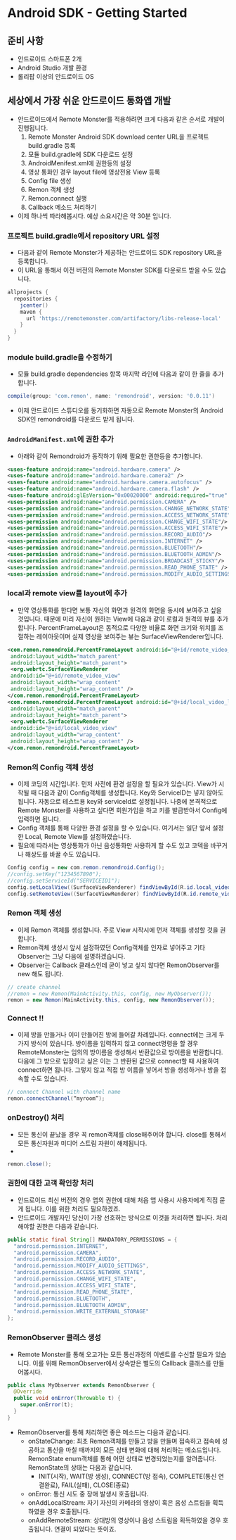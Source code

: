 # Android SDK - Getting Started

## 준비 사항
- 안드로이드 스마트폰 2개
- Android Studio 개발 환경
- 롤리팝 이상의 안드로이드 OS

## 세상에서 가장 쉬운 안드로이드 통화앱 개발
- 안드로이드에서 Remote Monster를 적용하려면 크게 다음과 같은 순서로 개발이 진행됩니다.
  1. Remote Monster Android SDK download center URL을 프로젝트 build.gradle 등록
  2. 모듈 build.gradle에 SDK 다운로드 설정
  3. AndroidMenifest.xml에 권한등의 설정
  4. 영상 통화인 경우 layout file에 영상전용 View 등록
  5. Config file 생성
  6. Remon 객체 생성
  7. Remon.connect 실행
  8. Callback 메소드 처리하기
- 이제 하나씩 따라해봅시다. 예상 소요시간은 약 30분 입니다.

### 프로젝트 build.gradle에서 repository URL 설정
- 다음과 같이 Remote Monster가 제공하는 안드로이드 SDK repository URL을 등록합니다.
- 이 URL을 통해서 이전 버전의 Remote Monster SDK를 다운로드 받을 수도 있습니다.
```groovy
allprojects {
  repositories {
    jcenter()
    maven {
      url 'https://remotemonster.com/artifactory/libs-release-local'
    }
  }
}
```
### module build.gradle을 수정하기
- 모듈 build.gradle dependencies 항목 마지막 라인에 다음과 같이 한 줄을 추가합니다.
```groovy
compile(group: 'com.remon', name: 'remondroid', version: '0.0.11')
```
- 이제 안드로이드 스튜디오를 동기화하면 자동으로 Remote Monster의 Android SDK인 remondroid를 다운로드 받게 됩니다.

### `AndroidManifest.xml`에 권한 추가
- 아래와 같이 Remondroid가 동작하기 위해 필요한 권한등을 추가합니다.

```xml
<uses-feature android:name="android.hardware.camera" />
<uses-feature android:name="android.hardware.camera2" />
<uses-feature android:name="android.hardware.camera.autofocus" />
<uses-feature android:name="android.hardware.camera.flash" />
<uses-feature android:glEsVersion="0x00020000" android:required="true" />
<uses-permission android:name="android.permission.CAMERA" />
<uses-permission android:name="android.permission.CHANGE_NETWORK_STATE" />
<uses-permission android:name="android.permission.ACCESS_NETWORK_STATE" />
<uses-permission android:name="android.permission.CHANGE_WIFI_STATE"/>
<uses-permission android:name="android.permission.ACCESS_WIFI_STATE"/>
<uses-permission android:name="android.permission.RECORD_AUDIO"/>
<uses-permission android:name="android.permission.INTERNET" />
<uses-permission android:name="android.permission.BLUETOOTH"/>
<uses-permission android:name="android.permission.BLUETOOTH_ADMIN"/>
<uses-permission android:name="android.permission.BROADCAST_STICKY"/>
<uses-permission android:name="android.permission.READ_PHONE_STATE" />
<uses-permission android:name="android.permission.MODIFY_AUDIO_SETTINGS" />
```

### local과 remote view를 layout에 추가
- 만약 영상통화를 한다면 보통 자신의 화면과 원격의 화면을 동시에 보여주고 싶을 것입니다. 때문에 미리 자신이 원하는 View에 다음과 같이 로컬과 원격의 뷰를 추가합니다. PercentFrameLayout은 동적으로 다양한 비율로 화면 크기와 위치를 조절하는 레이아웃이며 실제 영상을 보여주는 뷰는 SurfaceViewRenderer입니다.

```xml
<com.remon.remondroid.PercentFrameLayout android:id="@+id/remote_video_layout"
 android:layout_width="match_parent"
 android:layout_height="match_parent">
 <org.webrtc.SurfaceViewRenderer
 android:id="@+id/remote_video_view"
 android:layout_width="wrap_content"
 android:layout_height="wrap_content" />
</com.remon.remondroid.PercentFrameLayout>
<com.remon.remondroid.PercentFrameLayout android:id="@+id/local_video_layout"
 android:layout_width="match_parent"
 android:layout_height="match_parent">
 <org.webrtc.SurfaceViewRenderer
 android:id="@+id/local_video_view"
 android:layout_width="wrap_content"
 android:layout_height="wrap_content" />
</com.remon.remondroid.PercentFrameLayout>
```

### Remon의 Config 객체 생성
- 이제 코딩의 시간입니다. 먼저 사전에 환경 설정을 할 필요가 있습니다. View가 시작될 때 다음과 같이 Config객체를 생성합니다. Key와 ServiceID는 넣지 않아도 됩니다. 자동으로 테스트용 key와 serviceId로 설정됩니다. 나중에 본격적으로 Remote Monster를 사용하고 싶다면 회원가입을 하고 키를 발급받아서 Config에 입력하면 됩니다.
- Config 객체를 통해 다양한 환경 설정을 할 수 있습니다. 여기서는 일단 앞서 설정한 Local, Remote View를 설정하였습니다.
- 필요에 따라서는 영상통화가 아닌 음성통화만 사용하게 할 수도 있고 코덱을 바꾸거나 해상도를 바꿀 수도 있습니다.

```java
Config config = new com.remon.remondroid.Config();
//config.setKey("1234567890");
//config.setServiceId("SERVICEID1");
config.setLocalView((SurfaceViewRenderer) findViewById(R.id.local_video_view));
config.setRemoteView((SurfaceViewRenderer) findViewById(R.id.remote_video_view));
```

### Remon 객체 생성
- 이제 Remon 객체를 생성합니다. 주로 View 시작시에 먼저 객체를 생성할 것을 권합니다.
- Remon객체 생성시 앞서 설정하였던 Config객체를 인자로 넣어주고 기타 Observer는 그냥 다음에 설명하겠습니다.
- Observer는 Callback 클래스인데 굳이 넣고 싶지 않다면 RemonObserver를 new 해도 됩니다.

```java
// create channel
//remon = new Remon(MainActivity.this, config, new MyObserver());
remon = new Remon(MainActivity.this, config, new RemonObserver());
```
### Connect !!
- 이제 방을 만들거나 이미 만들어진 방에 들어갈 차례입니다. connect에는 크게 두가지 방식이 있습니다. 방이름을 입력하지 않고 connect명령을 할 경우 RemoteMonster는 임의의 방이름을 생성해서 반환값으로 방이름을 반환합니다. 다음에 그 방으로 입장하고 싶은 이는 그 반환된 값으로 connect할 때 사용하여 connect하면 됩니다. 그렇지 않고 직접 방 이름을 넣어서 방을 생성하거나 방을 접속할 수도 있습니다.
```java
// connect Channel with channel name
remon.connectChannel(“myroom”);
```

### onDestroy\(\) 처리
- 모든 통신이 끝났을 경우 꼭 remon객체를 close해주어야 합니다. close를 통해서 모든 통신자원과 미디어 스트림 자원이 해제됩니다.
-
```java
remon.close();
```

### 권한에 대한 고객 확인창 처리
- 안드로이드 최신 버전의 경우 앱의 권한에 대해 처음 앱 사용시 사용자에게 직접 묻게 됩니다. 이를 위한 처리도 필요하겠죠.
- 안드로이드 개발자인 당신이 가장 선호하는 방식으로 이것을 처리하면 됩니다. 처리해야할 권한은 다음과 같습니다.

```java
public static final String[] MANDATORY_PERMISSIONS = {
  "android.permission.INTERNET",
  "android.permission.CAMERA",
  "android.permission.RECORD_AUDIO",
  "android.permission.MODIFY_AUDIO_SETTINGS",
  "android.permission.ACCESS_NETWORK_STATE",
  "android.permission.CHANGE_WIFI_STATE",
  "android.permission.ACCESS_WIFI_STATE",
  "android.permission.READ_PHONE_STATE",
  "android.permission.BLUETOOTH",
  "android.permission.BLUETOOTH_ADMIN",
  "android.permission.WRITE_EXTERNAL_STORAGE"
};
```

### RemonObserver 클래스 생성
- Remote Monster를 통해 오고가는 모든 통신과정의 이벤트를 수신할 필요가 있습니다. 이를 위해 RemonObserver에서 상속받은 별도의 Callback 클래스를 만들어봅시다.
```java
public class MyObserver extends RemonObserver {
  @Override
  public void onError(Throwable t) {
    super.onError(t);
  }
}
```
- RemonObserver를 통해 처리하면 좋은 메소드는 다음과 같습니다.
  * onStateChange: 최초 Remon객체를 만들고 방을 만들며 접속하고 접속에 성공하고 통신을 마칠 때까지의 모든 상태 변화에 대해 처리하는 메소드입니다. RemonState enum객체를 통해 어떤 상태로 변경되었는지를 알려줍니다. RemonState의 상태는 다음과 같습니다.
     * INIT(시작), WAIT(방 생성), CONNECT(방 접속), COMPLETE(통신 연결완료), FAIL(실패), CLOSE(종료)
  * onError: 통신 시도 중 장애 발생시 호출됩니다.
  * onAddLocalStream: 자기 자신의 카메라의 영상이 혹은 음성 스트림을 획득하였을 경우 호출됩니다.
  * onAddRemoteStream: 상대방의 영상이나 음성 스트림을 획득하였을 경우 호출됩니다. 연결이 되었다는 뜻이죠.
